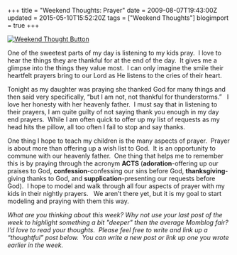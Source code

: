 +++
title = "Weekend Thoughts: Prayer"
date = 2009-08-07T19:43:00Z
updated = 2015-05-10T15:52:20Z
tags = ["Weekend Thoughts"]
blogimport = true 
+++

[![Weekend Thought Button](http://i282.photobucket.com/albums/kk261/LifeAtTheCircus/WeekendThought_Button.gif "Leave your weekend thought at LifeAtTheCircus.com")](http://lifeatthecircus.com)   

One of the sweetest parts of my day is listening to my kids pray.&#160; I love to hear the things they are thankful for at the end of the day.&#160; It gives me a glimpse into the things they value most.&#160; I can only imagine the smile their heartfelt prayers bring to our Lord as He listens to the cries of their heart. 

Tonight as my daughter was praying she thanked God for many things and then said very specifically, “but I am not, not thankful for thunderstorms.”&#160;&#160; I love her honesty with her heavenly father.&#160; I must say that in listening to their prayers, I am quite guilty of not saying thank you enough in my day end prayers.&#160; While I am often quick to offer up my list of requests as my head hits the pillow, all too often I fail to stop and say thanks.&#160; 

One thing I hope to teach my children is the many aspects of prayer.&#160; Prayer is about more than offering up a wish list to God.&#160; It is an opportunity to commune with our heavenly father.&#160; One thing that helps me to remember this is by praying through the acronym **ACTS** (**adoration**-offering up our praises to God, **confession**-confessing our sins before God, **thanksgiving**-giving thanks to God, and **supplication**-presenting our requests before God).&#160; I hope to model and walk through all four aspects of prayer with my kids in their nightly prayers.&#160;&#160; We aren’t there yet, but it is my goal to start modeling and praying with them this way.&#160; 

_What are you thinking about this week?_ _Why not use your last post of the week to highlight something a bit &quot;deeper&quot; then the average Momblog fair?&#160; I’d love to read your thoughts.&#160; Please feel free to write and link up a&#160; “thoughtful” post below.&#160; You can write a new post or link up one you wrote earlier in the week._ 

&#160;
